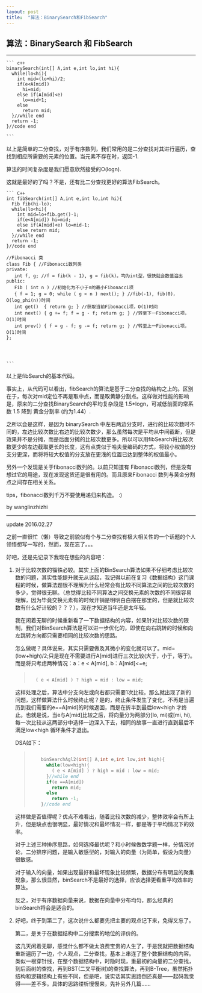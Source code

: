 ```yaml
---
layout: post
title:  "算法：BinarySearch和FibSearch"
---
```








## 算法：BinarySearch  和 FibSearch

<hr/>

``` 
​``` c++
binarySearch(int[] A,int e,int lo,int hi){
  while(lo<hi){
  	int mid=(lo+hi)/2;
    if(e<A[mid])
      hi=mid;
    else if(A[mid]<e)
      lo=mid+1;
    else
      return mid;
  }//while end
  return -1;
}//code end

​```
```

以上是简单的二分查找，对于有序数列，我们常用的是二分查找对其进行遍历，查找到相应所需要的元素的位置。当元素不存在时，返回-1.

算法的时间复杂度是我们愿意欣然接受的O(logn).

这就是最好的了吗？不是，还有比二分查找更好的算法FibSearch。

``` 
​``` C++
int fibSearch(int[] A,int e,int lo,int hi){
  Fib fib(hi-lo);
  while(lo<hi){
    int mid=lo+fib.get()-1;
    if(e<A[mid]) hi=mid;
    else if(A[mid]<e) lo=mid-1;
    else return mid;
  }//while end
  return -1;
}//code end

//Fibonacci 类
class Fib { //Fibonacci数列类
private:
   int f, g; //f = fib(k - 1), g = fib(k)。均为int型，很快就会数值溢出
public:
   Fib ( int n ) //初始化为不小于n的最小Fibonacci项
   { f = 1; g = 0; while ( g < n ) next(); } //fib(-1), fib(0)，O(log_phi(n))时间
   int get()  { return g; } //获取当前Fibonacci项，O(1)时间
   int next() { g += f; f = g - f; return g; } //转至下一Fibonacci项，O(1)时间
   int prev() { f = g - f; g -= f; return g; } //转至上一Fibonacci项，O(1)时间
};




​```
```

以上是fibSearch的基本代码。

事实上，从代码可以看出，fibSearch的算法是基于二分查找的结构之上的。区别在于，每次对mid定位不再是取中点，而是取黄静分割点。这样做对性能的影响是，原来的二分查找BinarySearch的平均复杂段是 1.5*logn，可减低前面的常系数 1.5 降到 黄金分割率 (约为1.44）.

之所以会是这样，是因为 binarySearch 中左右两边分支时，进行的比较次数时不同的，左边比较次数比右边的比较次数少，那么虽然每次是平均从中间截断，但是效果并不是分摊，而是后面分摊的比较次数更多。所以可以用fibSearch将比较次数更少的左边截取更长的长度，这有点类似于哈夫曼编码的方式，将较小权值的分支分更深，而将将较大权值的分支放在更浅的位置已达到整体的权值最小。



另外一个发现是关于fibonacci数列的。以前只知道有 Fibonacci数列，但是没有想过它的用途，现在发现这货还是很有用的。而且原来Fibonacci 数列与黄金分割点之间存在相关关系。

tips，fibonacci数列千万不要使用递归来构造。 :)



by wanglinzhizhi





<hr/>

update 2016.02.27

之前一直很忙（懒）导致之前貌似有个与二分查找有极大相关性的一个话题的个人领悟想写一写的，然而，现在忘了。。。

好吧，还是先记录下我现在想些的内容吧：

1. 对于比较次数的锱铢必较。其实上面的BinSearch算法如果不仔细考虑比较次数的问题，其实性能提升就无从谈起，我记得以前在复习《数据结构》这门课程的时候，做算法题很不理解为什么经常会有比较不同算法之间的比较次数的多少，觉得很无聊。（总觉得比较不同算法之间交换元素的次数的不同很容易理解，因为毕竟交换元素有的时候开销是明明白白摆在那里的，但是就比较次数有什么好计较的？？？），现在才知道当年还是太年轻。

   我在闲着无聊的时候重新看了一下数据结构的内容，如果针对比较次数的限制，我们对BinSearch算法是可以进一步优化的，即使在向右跳转的时候和向左跳转方向都只需要相同的比较次数的思路。

   怎么做呢？具体说来，其实只需要做及其微小的变化就可以了。mid=(low+high)/2;只是现在不需要进行A[mid]进行三次比较(大于，小于，等于)。而是将只考虑两种情况：a：e < A[mid], b：A[mid]<=e;

   > ```c++
   >
   >   ( e < A[mid] ) ? high = mid : low = mid; 
   > ```

   这样处理之后，算法中分支向左或向右都只需要1次比较。那么就出现了新的问题，这样做算法什么时候终止呢？是的，终止条件发生了变化，不再是当遍历到我们需要的e==A[mid]的时候返回，而是在折半到最后low<high 才终止。也就是说，当e与A[mid]比较之后，将向量分为两部分[lo, mi)或[mi, hi),每一次比较从这两部分中选择一边深入下去，相同的故事一直进行直到最后不满足low<high 循环条件才退出。

   DSA如下：

   > ```C++
   >
   >     binSearchAgl2(int[] A,int e,int low,int high){
   >       while(low<high){
   >         ( e < A[mid] ) ? high = mid : low = mid;
   >       }//while end
   >       if(e ==A[mid])
   >         return mid;
   >       else
   >         return -1;
   >     }//code end
   > ```

   这样做是否值得呢？优点不难看出，随着比较次数的减少，整体效率会有所上升，但是缺点也很明显，最好情况和最坏情况一样，都是等于平均情况下的效率。

   对于上述三种排序思路，如何选择最优呢？和小时候做数学题一样，分情况讨论，二分排序问题，是输入敏感型的，对输入的向量（为简单，假设为向量）很敏感。

   对于输入的向量，如果出现最好和最坏现象比较频繁，数据分布有明显的聚集现象，那么很显然，binSearch不是最好的选择，应该选择更看重平均效率的算法。

   反之，对于有序数据向量来说，数据在向量中分布均匀，那么经典的binSearch将会是适合的。

2. 好吧，终于到第二了，这次说什么都要先把主要的观点记下来，免得又忘了。

   第二，是关于在数据结构中二分搜索的地位的评价的。

   这几天闲着无聊，感觉什么都不做太浪费宝贵的人生了，于是我就把数据结构重新遍历了一边，个人观点，二分查找，基本上串连了整个数据结构的内容。类似一根穿针线，在整个数据结构中，时隐时现，重最初的向量的二分查找，到后面树的查找，再到BST(二叉平衡树)的查找算法，再到B-Tree，虽然拓扑结构和逻辑结构上有些不同，但是吧，说实话其实思路倒还真是——起码我觉得——差不多。具体的思路缕析慢慢来，先补另外几篇……

   ​	

​	

​	